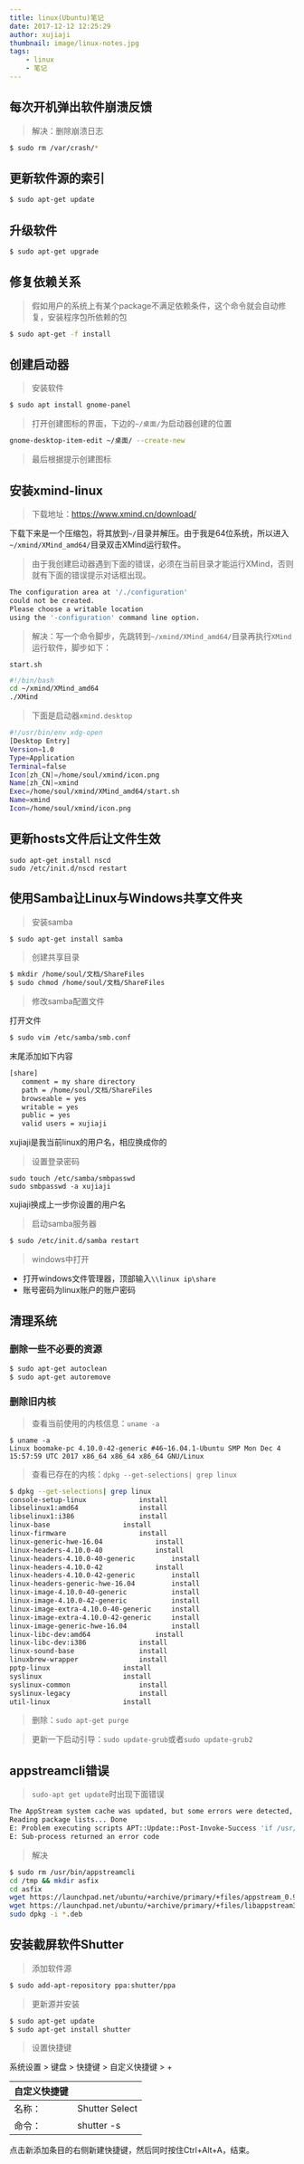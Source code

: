 ```yaml
---
title: linux(Ubuntu)笔记
date: 2017-12-12 12:25:29
author: xujiaji
thumbnail: image/linux-notes.jpg
tags:
    - linux
    - 笔记
---
```


## 每次开机弹出软件崩溃反馈
> 解决：删除崩溃日志

``` sh
$ sudo rm /var/crash/*
```

## 更新软件源的索引
``` sh
$ sudo apt-get update
```

## 升级软件
``` sh
$ sudo apt-get upgrade
```

## 修复依赖关系
> 假如用户的系统上有某个package不满足依赖条件，这个命令就会自动修复，安装程序包所依赖的包

``` sh
$ sudo apt-get -f install
```

## 创建启动器
> 安装软件

``` sh
$ sudo apt install gnome-panel
```

> 打开创建图标的界面，下边的`~/桌面/`为启动器创建的位置

``` sh
gnome-desktop-item-edit ~/桌面/ --create-new
```

> 最后根据提示创建图标

## 安装xmind-linux
> 下载地址：https://www.xmind.cn/download/

下载下来是一个压缩包，将其放到`~/`目录并解压。由于我是64位系统，所以进入`~/xmind/XMind_amd64/`目录双击XMind运行软件。

> 由于我创建启动器遇到下面的错误，必须在当前目录才能运行XMind，否则就有下面的错误提示对话框出现。

``` sh
The configuration area at '/./configuration'
could not be created.
Please choose a writable location
using the '-configuration' command line option.
```

> 解决：写一个命令脚步，先跳转到`~/xmind/XMind_amd64/`目录再执行`XMind`运行软件，脚步如下：

`start.sh`

``` sh
#!/bin/bash
cd ~/xmind/XMind_amd64
./XMind
```
> 下面是启动器`xmind.desktop`

``` sh
#!/usr/bin/env xdg-open
[Desktop Entry]
Version=1.0
Type=Application
Terminal=false
Icon[zh_CN]=/home/soul/xmind/icon.png
Name[zh_CN]=xmind
Exec=/home/soul/xmind/XMind_amd64/start.sh
Name=xmind
Icon=/home/soul/xmind/icon.png
```

## 更新hosts文件后让文件生效
```
sudo apt-get install nscd
sudo /etc/init.d/nscd restart
```

## 使用Samba让Linux与Windows共享文件夹
> 安装samba

``` sh
$ sudo apt-get install samba
```
> 创建共享目录

``` sh
$ mkdir /home/soul/文档/ShareFiles
$ sudo chmod /home/soul/文档/ShareFiles
```
> 修改samba配置文件

打开文件
``` sh
$ sudo vim /etc/samba/smb.conf
```
末尾添加如下内容
``` sh
[share]  
   comment = my share directory  
   path = /home/soul/文档/ShareFiles
   browseable = yes  
   writable = yes
   public = yes
   valid users = xujiaji
```
xujiaji是我当前linux的用户名，相应换成你的

> 设置登录密码

```
sudo touch /etc/samba/smbpasswd
sudo smbpasswd -a xujiaji
```
xujiaji换成上一步你设置的用户名

> 启动samba服务器

``` sh
$ sudo /etc/init.d/samba restart
```
> windows中打开

- 打开windows文件管理器，顶部输入`\\linux ip\share`
- 账号密码为linux账户的账户密码

## 清理系统
### 删除一些不必要的资源
``` sh
$ sudo apt-get autoclean
$ sudo apt-get autoremove
```

### 删除旧内核
> 查看当前使用的内核信息：`uname -a`

```
$ uname -a
Linux boomake-pc 4.10.0-42-generic #46~16.04.1-Ubuntu SMP Mon Dec 4 15:57:59 UTC 2017 x86_64 x86_64 x86_64 GNU/Linux
```
> 查看已存在的内核：`dpkg --get-selections| grep linux`

``` sh
$ dpkg --get-selections| grep linux
console-setup-linux				install
libselinux1:amd64				install
libselinux1:i386				install
linux-base					install
linux-firmware					install
linux-generic-hwe-16.04				install
linux-headers-4.10.0-40				install
linux-headers-4.10.0-40-generic			install
linux-headers-4.10.0-42				install
linux-headers-4.10.0-42-generic			install
linux-headers-generic-hwe-16.04			install
linux-image-4.10.0-40-generic			install
linux-image-4.10.0-42-generic			install
linux-image-extra-4.10.0-40-generic		install
linux-image-extra-4.10.0-42-generic		install
linux-image-generic-hwe-16.04			install
linux-libc-dev:amd64				install
linux-libc-dev:i386				install
linux-sound-base				install
linuxbrew-wrapper				install
pptp-linux					install
syslinux					install
syslinux-common					install
syslinux-legacy					install
util-linux					install
```
> 删除：`sudo apt-get purge`

> 更新一下启动引导：`sudo update-grub`或者`sudo update-grub2`

## appstreamcli错误
> `sudo-apt get update`时出现下面错误

``` sh
The AppStream system cache was updated, but some errors were detected, which might lead to missing metadata. Refer to the verbose log for more information.
Reading package lists... Done
E: Problem executing scripts APT::Update::Post-Invoke-Success 'if /usr/bin/test -w /var/cache/app-info -a -e /usr/bin/appstreamcli; then appstreamcli refresh-cache > /dev/null; fi'
E: Sub-process returned an error code
```
> 解决

``` sh
$ sudo rm /usr/bin/appstreamcli
cd /tmp && mkdir asfix
cd asfix
wget https://launchpad.net/ubuntu/+archive/primary/+files/appstream_0.9.4-1ubuntu1_amd64.deb
wget https://launchpad.net/ubuntu/+archive/primary/+files/libappstream3_0.9.4-1ubuntu1_amd64.deb
sudo dpkg -i *.deb
```

## 安装截屏软件Shutter
> 添加软件源

``` sh
$ sudo add-apt-repository ppa:shutter/ppa
```
> 更新源并安装

``` sh
$ sudo apt-get update
$ sudo apt-get install shutter
```
> 设置快捷键

系统设置 > 键盘 > 快捷键 > 自定义快捷键 > +

|自定义快捷键||
|-|-|
|名称：|Shutter Select|
|命令：|shutter -s|

点击新添加条目的右侧新建快捷键，然后同时按住Ctrl+Alt+A，结束。
